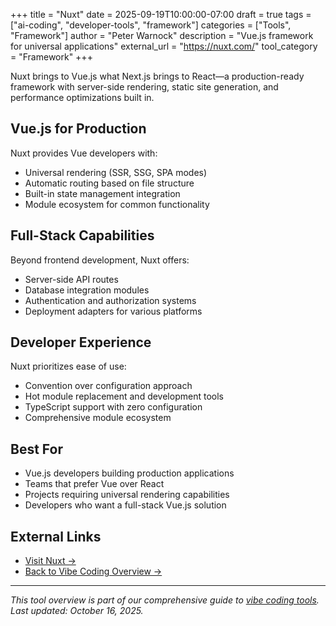 +++
title = "Nuxt"
date = 2025-09-19T10:00:00-07:00
draft = true
tags = ["ai-coding", "developer-tools", "framework"]
categories = ["Tools", "Framework"]
author = "Peter Warnock"
description = "Vue.js framework for universal applications"
external_url = "https://nuxt.com/"
tool_category = "Framework"
+++

Nuxt brings to Vue.js what Next.js brings to React—a production-ready framework with server-side rendering, static site generation, and performance optimizations built in.

## Vue.js for Production

Nuxt provides Vue developers with:
- Universal rendering (SSR, SSG, SPA modes)
- Automatic routing based on file structure
- Built-in state management integration
- Module ecosystem for common functionality

## Full-Stack Capabilities

Beyond frontend development, Nuxt offers:
- Server-side API routes
- Database integration modules
- Authentication and authorization systems
- Deployment adapters for various platforms

## Developer Experience

Nuxt prioritizes ease of use:
- Convention over configuration approach
- Hot module replacement and development tools
- TypeScript support with zero configuration
- Comprehensive module ecosystem

## Best For

- Vue.js developers building production applications
- Teams that prefer Vue over React
- Projects requiring universal rendering capabilities
- Developers who want a full-stack Vue.js solution

## External Links

- [Visit Nuxt →](https://nuxt.com/)
- [Back to Vibe Coding Overview →](/posts/vibe-coding-revolution/)

---

*This tool overview is part of our comprehensive guide to [vibe coding tools](/posts/vibe-coding-revolution/). Last updated: October 16, 2025.*
